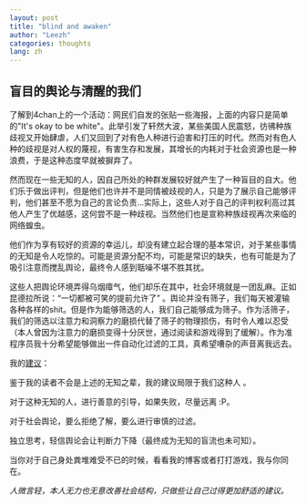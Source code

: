 ```yaml
---
layout: post
title: "blind and awaken"
author: "Leezh"
categories: thoughts
lang: zh
---
```

## 盲目的舆论与清醒的我们

了解到4chan上的一个活动：网民们自发的张贴一些海报，上面的内容只是简单的"It's okay to be white"。此举引发了轩然大波，某些美国人民震怒，彷彿种族歧视又开始肆虐，人们又回到了对有色人种进行迫害和打压的时代。然而对有色人种的歧视是对人权的蔑视，有害生存和发展，其增长的内耗对于社会资源也是一种浪费，于是这种态度早就被摒弃了。

然而现在一些无知的人，因自己所处的种群发展较好就产生了一种盲目的自大。他们乐于做出评判，但是他们也许并不是同情被歧视的人，只是为了展示自己能够评判，他们甚至不愿为自己的言论负责...实际上，这些人对于自己的评判权利高过其他人产生了优越感，这何尝不是一种歧视。当然他们也是宣称种族歧视再次来临的网络蝗虫。

他们作为享有较好的资源的幸运儿，却没有建立起合理的基本常识，对于某些事情的无知是令人吃惊的。可能是资源分配不均，可能是常识的缺失，也有可能是为了吸引注意而搅乱舆论，最终令人感到聒噪不堪不胜其扰。

这些人把舆论环境弄得乌烟瘴气，他们却乐在其中，社会环境就是一团乱麻。正如昆德拉所说：“一切都被可笑的提前允许了” 。舆论并没有筛子，我们每天被灌输各种各样的shit。但是作为能够筛选的人，我们自己能够成为筛子。作为活筛子，我们的筛选以注意力和洞察力的磨损代替了筛子的物理损伤，有时令人难以忍受（本人曾因为注意力的磨损变得十分厌世，通过阅读和游戏得到了缓解）。作为准程序员我十分希望能够做出一件自动化过滤的工具，真希望嘈杂的声音离我远去。

我的[建议](#?)：

鉴于我的读者不会是上述的无知之辈，我的建议局限于我们这种人 。

对于这种无知的人，进行善意的引导，如果失败，尽量远离 :P。

对于社会舆论，要么拒绝了解，要么进行审慎的过滤。

独立思考，轻信舆论会让判断力下降（最终成为无知的盲流也未可知）。

当你对于自己身处粪堆难受不已的时候，看看我的博客或者打打游戏，我与你同在。



<span id="?"> *人微言轻，本人无力也无意改善社会结构，只做些让自己过得更加舒适的建议。*</span>